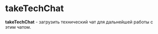 # takeTechChat

**takeTechChat** - загрузить технический чат для дальнейшей работы с этим чатом.





